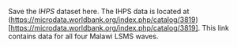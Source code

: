 Save the _IHPS_ dataset here. The IHPS data is located at (https://microdata.worldbank.org/index.php/catalog/3819)[https://microdata.worldbank.org/index.php/catalog/3819]. This link contains data for all four Malawi LSMS waves.